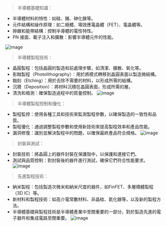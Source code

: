 




> 半導體基礎知識：

- 半導體材料的特性：如硅、鍺、砷化鎵等。
- 元件結構和操作原理：如二極體、場效應電晶體（FET）、電晶體等。
- 摻雜和能帶結構：控制半導體的電性特性。
- PN 接面、載子注入和擴散：影響半導體元件的性能。

 ![image](https://github.com/His-Lin/ITEE2024/assets/144580635/354451ee-07e6-4250-b06b-6e9165553367)




> 半導體製程技術：

- 晶圓製程：包括晶圓的製造和前處理步驟，如清潔、擴散、氧化等。
- 影蝕製程（Photolithography）：用於將模式轉移到晶圓表面以製造微結構。
- 蝕刻（Etching）：用於去除不需要的材料，以形成所需的結構。
- 沉積（Deposition）：將材料沉積在晶圓表面，形成所需的層。
- 清洗和檢測：確保製造過程中的質量控制。
![image](https://github.com/His-Lin/ITEE2024/assets/144580635/ff9ca3e7-5cf6-41f0-a2aa-6af01eee78c4)



> 半導體製程控制和優化：

- 製程監控：使用各種工具和技術來監測製程參數，以確保製造的一致性和品質。
- 製程優化：通過調整製程參數和使用新技術來提高製程效率和產品性能。
- 漏洞修復：識別並解決製程中的問題，以確保最終產品符合規格。
![image](https://github.com/His-Lin/ITEE2024/assets/144580635/1b2d0741-7854-4a79-8289-043829612af3)



> 封裝與測試：

- 封裝技術：將晶圓上的器件封裝在保護殼中，以保護和連接它們。
- 測試與品質控制：對封裝後的器件進行測試，確保它們符合性能要求。
![image](https://github.com/His-Lin/ITEE2024/assets/144580635/dd2cdd8c-f875-437f-b7bc-01f6eb9a95a8)



> 先進製程技術：

- 納米製程：包括製造次微米和納米尺度的器件，如FinFET、多層積體製程（3D IC）等。
- 新材料和製程技術：如高介電常數材料、非晶硅、氮化鎵等，以及新的製程方法。
- 半導體基礎與製程技術是半導體產業中至關重要的一部分，對於製造先進的電子器件和集成電路至關重要。
![image](https://github.com/His-Lin/ITEE2024/assets/144580635/1cf3fcaf-f43d-47ea-8c5f-4fec4942131e)

